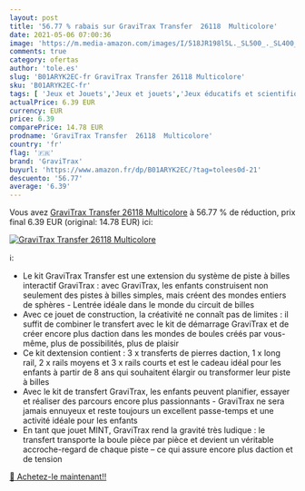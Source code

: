 ```yaml
---
layout: post
title: '56.77 % rabais sur GraviTrax Transfer  26118  Multicolore'
date: 2021-05-06 07:00:36
image: 'https://m.media-amazon.com/images/I/518JR198l5L._SL500_._SL400_.jpg'
comments: true
category: ofertas
author: 'tole.es'
slug: 'B01ARYK2EC-fr GraviTrax Transfer 26118 Multicolore'
sku: 'B01ARYK2EC-fr'
tags: [ 'Jeux et Jouets','Jeux et jouets','Jeux éducatifs et scientifiques','gravitrax', ]
actualPrice: 6.39 EUR
currency: EUR
price: 6.39
comparePrice: 14.78 EUR
prodname: 'GraviTrax Transfer  26118  Multicolore'
country: 'fr'
flag: '🇫🇷'
brand: 'GraviTrax'
buyurl: 'https://www.amazon.fr/dp/B01ARYK2EC/?tag=tolees0d-21'
descuento: '56.77'
average: '6.39'
---
```


Vous avez [GraviTrax Transfer  26118  Multicolore](https://www.amazon.fr/dp/B01ARYK2EC/?tag=tolees0d-21)  à  56.77 % de réduction, prix final  6.39 EUR (original: 14.78 EUR) ici:

[![GraviTrax Transfer  26118  Multicolore](https://m.media-amazon.com/images/I/518JR198l5L._SL500_._SL400_.jpg)](https://www.amazon.fr/dp/B01ARYK2EC/?tag=tolees0d-21)

ℹ️:

- Le kit GraviTrax Transfer est une extension du système de piste à billes interactif GraviTrax : avec GraviTrax, les enfants construisent non seulement des pistes à billes simples, mais créent des mondes entiers de sphères - Lentrée idéale dans le monde du circuit de billes
- Avec ce jouet de construction, la créativité ne connaît pas de limites : il suffit de combiner le transfert avec le kit de démarrage GraviTrax et de créer encore plus daction dans les mondes de boules créés par vous-même, plus de possibilités, plus de plaisir
- Ce kit dextension contient : 3 x transferts de pierres daction, 1 x long rail, 2 x rails moyens et 3 x rails courts et est le cadeau idéal pour les enfants à partir de 8 ans qui souhaitent élargir ou transformer leur piste à billes
- Avec le kit de transfert GraviTrax, les enfants peuvent planifier, essayer et réaliser des parcours encore plus passionnants - GraviTrax ne sera jamais ennuyeux et reste toujours un excellent passe-temps et une activité idéale pour les enfants
- En tant que jouet MINT, GraviTrax rend la gravité très ludique : le transfert transporte la boule pièce par pièce et devient un véritable accroche-regard de chaque piste – ce qui assure encore plus daction et de tension

[🛒 Achetez-le maintenant!!](https://www.amazon.fr/dp/B01ARYK2EC/?tag=tolees0d-21)
